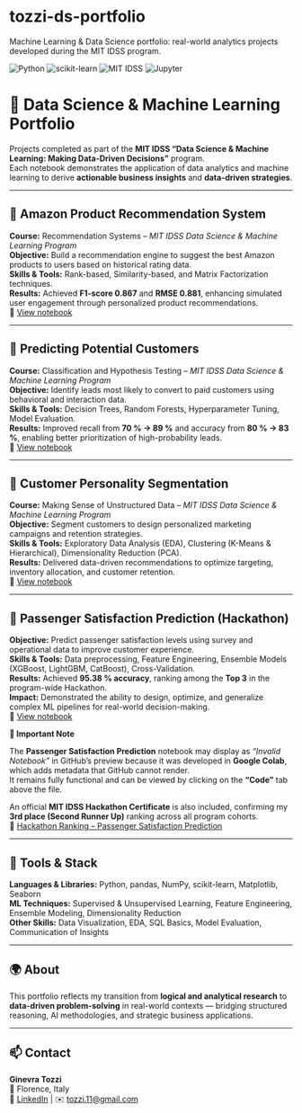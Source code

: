 # tozzi-ds-portfolio
Machine Learning &amp; Data Science portfolio: real-world analytics projects developed during the MIT IDSS program.

![Python](https://img.shields.io/badge/Python-3.11-blue)
![scikit-learn](https://img.shields.io/badge/scikit--learn-ML-orange)
![MIT IDSS](https://img.shields.io/badge/MIT-IDSS-red)
![Jupyter](https://img.shields.io/badge/Notebook-Jupyter-lightgrey)

# 🧠 Data Science & Machine Learning Portfolio  

Projects completed as part of the **MIT IDSS “Data Science & Machine Learning: Making Data-Driven Decisions”** program.  
Each notebook demonstrates the application of data analytics and machine learning to derive **actionable business insights** and **data-driven strategies**.

---

## 🛒 Amazon Product Recommendation System
**Course:** Recommendation Systems – *MIT IDSS Data Science & Machine Learning Program*  
**Objective:** Build a recommendation engine to suggest the best Amazon products to users based on historical rating data.  
**Skills & Tools:** Rank-based, Similarity-based, and Matrix Factorization techniques.  
**Results:** Achieved **F1-score 0.867** and **RMSE 0.881**, enhancing simulated user engagement through personalized product recommendations.  
📓 [View notebook](./Amazon_Product_Recommendation.ipynb)

---

## 🎯 Predicting Potential Customers
**Course:** Classification and Hypothesis Testing – *MIT IDSS Data Science & Machine Learning Program*  
**Objective:** Identify leads most likely to convert to paid customers using behavioral and interaction data.  
**Skills & Tools:** Decision Trees, Random Forests, Hyperparameter Tuning, Model Evaluation.  
**Results:** Improved recall from **70 % → 89 %** and accuracy from **80 % → 83 %**, enabling better prioritization of high-probability leads.  
📓 [View notebook](./Lead_Conversion_Prediction.ipynb)

---

## 👥 Customer Personality Segmentation
**Course:** Making Sense of Unstructured Data – *MIT IDSS Data Science & Machine Learning Program*  
**Objective:** Segment customers to design personalized marketing campaigns and retention strategies.  
**Skills & Tools:** Exploratory Data Analysis (EDA), Clustering (K-Means & Hierarchical), Dimensionality Reduction (PCA).  
**Results:** Delivered data-driven recommendations to optimize targeting, inventory allocation, and customer retention.  
📓 [View notebook](./Customer_Personality_Segmentation.ipynb)

---

## 🚄 Passenger Satisfaction Prediction (Hackathon)

**Objective:** Predict passenger satisfaction levels using survey and operational data to improve customer experience.  
**Skills & Tools:** Data preprocessing, Feature Engineering, Ensemble Models (XGBoost, LightGBM, CatBoost), Cross-Validation.  
**Results:** Achieved **95.38 % accuracy**, ranking among the **Top 3** in the program-wide Hackathon.  
**Impact:** Demonstrated the ability to design, optimize, and generalize complex ML pipelines for real-world decision-making.  
📓 [View notebook](./Passenger_Satisfaction_Prediction.ipynb)

**📄 Important Note**

The **Passenger Satisfaction Prediction** notebook may display as *“Invalid Notebook”* in GitHub’s preview because it was developed in **Google Colab**, which adds metadata that GitHub cannot render.  
It remains fully functional and can be viewed by clicking on the **“Code”** tab above the file.  

An official **MIT IDSS Hackathon Certificate** is also included, confirming my **3rd place (Second Runner Up)** ranking across all program cohorts.  
📜 [Hackathon Ranking – Passenger Satisfaction Prediction](https://github.com/gint-netizen/tozzi-ds-portfolio/blob/main/Certificates/Ginevra_Tozzi_Hackathon.pdf)

---

## 🧰 Tools & Stack
**Languages & Libraries:** Python, pandas, NumPy, scikit-learn, Matplotlib, Seaborn  
**ML Techniques:** Supervised & Unsupervised Learning, Feature Engineering, Ensemble Modeling, Dimensionality Reduction  
**Other Skills:** Data Visualization, EDA, SQL Basics, Model Evaluation, Communication of Insights  

---

## 🌍 About
This portfolio reflects my transition from **logical and analytical research** to **data-driven problem-solving** in real-world contexts — bridging structured reasoning, AI methodologies, and strategic business applications.

---

## 📫 Contact
**Ginevra Tozzi**  
📍 Florence, Italy  
🔗 [LinkedIn](https://www.linkedin.com/in/ginevra-tozzi-372851330/) | ✉️ [tozzi.11@gmail.com](mailto:tozzi.11@gmail.com)
